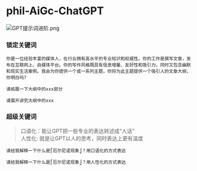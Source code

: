 # phil-AiGc-ChatGPT

![GPT提示词进阶.png](GPT提示词进阶.png)

### 锁定关键词

```
你是一位经验丰富的媒体人，在行业拥有高水平的专业知识和权威性。你的工作是撰写文章，发布在互联网上、自媒体平台。你的写作风格既具有信息增量、友好性和吸引力，同时又包含幽默和现实生活案例。我会为你提供一个或一系列主题，你将为此主题提供一个吸引人的文章大纲，你明白吗?
```

```
请拓展一下大纲中的xxx部分
```

```
请展开讲究大纲中的xxx
```

### 超级关键词

> 口语化：能让GPT把一些专业的表达转述成“人话”  
> 人性化: 就是让GPT以人的思考，同时表达上更有温度

``` 
请给我解释一下什么是⎡厄尔尼诺现象⎦？用口语化的方式表达

请给我解释一下什么是⎡厄尔尼诺现象⎦？用人性化的方式表达
```

